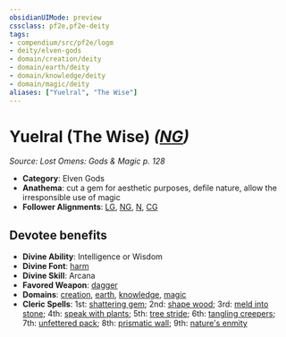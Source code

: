 ```yaml
---
obsidianUIMode: preview
cssclass: pf2e,pf2e-deity
tags:
- compendium/src/pf2e/logm
- deity/elven-gods
- domain/creation/deity
- domain/earth/deity
- domain/knowledge/deity
- domain/magic/deity
aliases: ["Yuelral", "The Wise"]
---
```

# Yuelral (The Wise) *([NG](rules/traits/ng-b1.md "Neutral Good Alignment Trait"))*  
*Source: Lost Omens: Gods & Magic p. 128*  

- **Category**: Elven Gods
- **Anathema**: cut a gem for aesthetic purposes, defile nature, allow the irresponsible use of magic
- **Follower Alignments**: [LG](rules/traits/lg-b1.md "Lawful Good Alignment Trait"), [NG](rules/traits/ng-b1.md "Neutral Good Alignment Trait"), [N](rules/traits/n-b1.md "Neutral Alignment Trait"), [CG](rules/traits/cg-b1.md "Chaotic Good Alignment Trait")

## Devotee benefits

- **Divine Ability**: Intelligence or Wisdom
- **Divine Font**: [harm](harm.md)
- **Divine Skill**: Arcana
- **Favored Weapon**: [dagger](dagger.md)
- **Domains**: [creation](Reference/Compendium/Setting/domains.md#Creation), [earth](Reference/Compendium/Setting/domains.md#Earth), [knowledge](Reference/Compendium/Setting/domains.md#Knowledge), [magic](Reference/Compendium/Setting/domains.md#Magic)
- **Cleric Spells**: 1st: [shattering gem](shattering-gem-logm.md); 2nd: [shape wood](shape-wood.md); 3rd: [meld into stone](meld-into-stone.md); 4th: [speak with plants](speak-with-plants.md); 5th: [tree stride](tree-stride.md); 6th: [tangling creepers](tangling-creepers.md); 7th: [unfettered pack](unfettered-pack.md); 8th: [prismatic wall](prismatic-wall.md); 9th: [nature's enmity](natures-enmity.md)